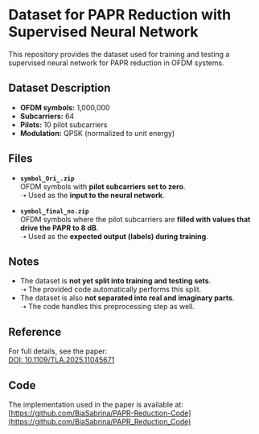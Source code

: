 # Dataset for PAPR Reduction with Supervised Neural Network

This repository provides the dataset used for training and testing a supervised neural network for PAPR reduction in OFDM systems.

## Dataset Description
- **OFDM symbols:** 1,000,000  
- **Subcarriers:** 64  
- **Pilots:** 10 pilot subcarriers  
- **Modulation:** QPSK (normalized to unit energy)  

## Files
- **`symbol_Ori_.zip`**  
  OFDM symbols with **pilot subcarriers set to zero**.  
  ➝ Used as the **input to the neural network**.  

- **`symbol_final_no.zip`**  
  OFDM symbols where the pilot subcarriers are **filled with values that drive the PAPR to 8 dB**.  
  ➝ Used as the **expected output (labels) during training**.  

## Notes
- The dataset is **not yet split into training and testing sets**.  
  ➝ The provided code automatically performs this split.  
- The dataset is also **not separated into real and imaginary parts**.  
  ➝ The code handles this preprocessing step as well.  

## Reference
For full details, see the paper:  
[DOI: 10.1109/TLA.2025.11045671](https://doi.org/10.1109/TLA.2025.11045671)  

## Code
The implementation used in the paper is available at:  
[https://github.com/BiaSabrina/PAPR-Reduction-Code](https://github.com/BiaSabrina/PAPR_Reduction_Code)
